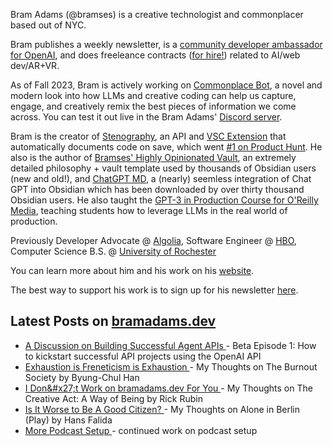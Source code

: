 Bram Adams (@bramses) is a creative technologist and commonplacer based out of NYC. 

Bram publishes a weekly newsletter, is a [community developer ambassador for OpenAI](https://platform.openai.com/ambassadors), and does freeleance contracts ([for hire!](https://www.bramadams.dev/consulting/)) related to AI/web dev/AR+VR. 

As of Fall 2023, Bram is actively working on [Commonplace Bot](https://github.com/bramses/commonplace-bot), a novel and modern look into how LLMs and creative coding can help us capture, engage, and creatively remix the best pieces of information we come across. You can test it out live in the Bram Adams' [Discord server](https://discord.gg/GrgkFP3Je3).

Bram is the creator of [Stenography](https://stenography.dev), an API and [VSC Extension](https://marketplace.visualstudio.com/items?itemName=Stenography.stenography) that automatically documents code on save, which went [#1 on Product Hunt](https://www.producthunt.com/products/stenography#stenography). He also is the author of [Bramses' Highly Opinionated Vault](https://github.com/bramses/bramses-highly-opinionated-vault-2023), an extremely detailed philosophy + vault template used by thousands of Obsidian users (new and old!), and [ChatGPT MD](https://github.com/bramses/chatgpt-md), a (nearly) seemless integration of Chat GPT into Obsidian which has been downloaded by over thirty thousand Obsidian users. He also taught the [GPT-3 in Production Course for O'Reilly Media](https://www.oreilly.com/live-events/gpt-3-in-production/0636920065944/0636920071443/), teaching students how to leverage LLMs in the real world of production.

Previously Developer Advocate @ [Algolia](https://www.algolia.com/), Software Engineer @ [HBO](https://www.hbo.com/), Computer Science B.S. @ [University of Rochester](https://rochester.edu/)

You can learn more about him and his work on his [website](https://www.bramadams.dev/about/). 

The best way to support his work is to sign up for his newsletter [here](https://www.bramadams.dev/#/portal/).


## Latest Posts on [bramadams.dev](https://www.bramadams.dev/)

<!--START_SECTION:feed-->
* [ A Discussion on Building Successful Agent APIs ](https:&#x2F;&#x2F;www.bramadams.dev&#x2F;a-discussion-on-building-successful-agent-apis&#x2F;) - Beta Episode 1: How to kickstart successful API projects using the OpenAI API
* [ Exhaustion is Freneticism is Exhaustion ](https:&#x2F;&#x2F;www.bramadams.dev&#x2F;exhaustion-is-freneticism-is-exhaustion&#x2F;) - My Thoughts on The Burnout Society by Byung-Chul Han
* [ I Don&amp;#x27;t Work on bramadams.dev For You ](https:&#x2F;&#x2F;www.bramadams.dev&#x2F;i-dont-work-on-bramadams-dev-for-you&#x2F;) - My Thoughts on The Creative Act: A Way of Being by Rick Rubin
* [ Is It Worse to Be A Good Citizen? ](https:&#x2F;&#x2F;www.bramadams.dev&#x2F;my-thoughts-on-alone-in-berlin-play&#x2F;) - My Thoughts on Alone in Berlin (Play) by Hans Falida
* [ More Podcast Setup ](https:&#x2F;&#x2F;www.bramadams.dev&#x2F;more-podcast-setup-03-04-2024&#x2F;) - continued work on podcast setup
<!--END_SECTION:feed-->

